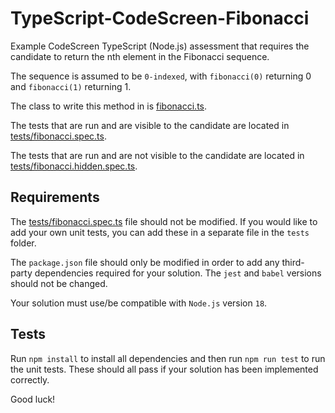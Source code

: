 # TypeScript-CodeScreen-Fibonacci
Example CodeScreen TypeScript (Node.js) assessment that requires the candidate to return the nth element in the Fibonacci sequence.

The sequence is assumed to be `0-indexed`, with `fibonacci(0)` returning 0 and `fibonacci(1)` returning 1.

The class to write this method in is [fibonacci.ts](fibonacci.ts).

The tests that are run and are visible to the candidate are located in [tests/fibonacci.spec.ts](tests/fibonacci.spec.ts).

The tests that are run and are not visible to the candidate are located in [tests/fibonacci.hidden.spec.ts](tests/fibonacci.hidden.spec.ts).

## Requirements

The [tests/fibonacci.spec.ts](tests/fibonacci.spec.ts) file should not be modified. If you would like to add your own unit tests, you
can add these in a separate file in the `tests` folder.

The `package.json` file should only be modified in order to add any third-party dependencies required for your solution. The `jest` and `babel` versions should not be changed.

Your solution must use/be compatible with `Node.js` version `18`.

## Tests
Run `npm install` to install all dependencies and then run `npm run test` to run the unit tests. These should all pass if your solution has been implemented correctly.

Good luck!
